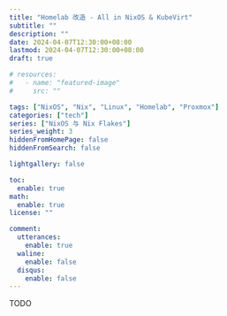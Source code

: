 ```yaml
---
title: "Homelab 改造 - All in NixOS & KubeVirt"
subtitle: ""
description: ""
date: 2024-04-07T12:30:00+08:00
lastmod: 2024-04-07T12:30:00+08:00
draft: true

# resources:
#   - name: "featured-image"
#     src: ""

tags: ["NixOS", "Nix", "Linux", "Homelab", "Proxmox"]
categories: ["tech"]
series: ["NixOS 与 Nix Flakes"]
series_weight: 3
hiddenFromHomePage: false
hiddenFromSearch: false

lightgallery: false

toc:
  enable: true
math:
  enable: true
license: ""

comment:
  utterances:
    enable: true
  waline:
    enable: false
  disqus:
    enable: false
---
```


TODO
